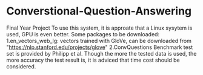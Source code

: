 # Converstional-Question-Answering
Final Year Project
To use this system, it is approate that a Linux sysytem is used, GPU is even better.
Some packages to be downloaded:
1.en_vectors_web_lg: vectors trained with GloVe, can be downloaded from "https://nlp.stanford.edu/projects/glove"
2.ConvQuestions Benchmark test set is provided by Philipp et al. Though the more the tested data is used, the more accuracy the test result is, it is adviced that time cost should be considered.
